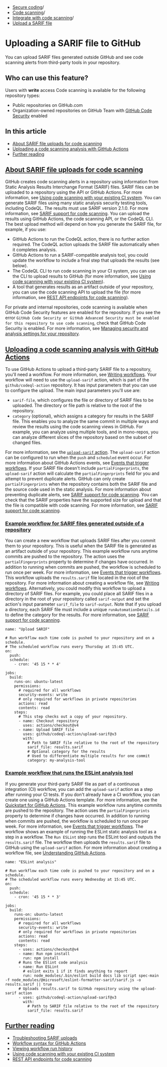   * [Secure coding](https://docs.github.com/en/code-security "Secure coding")/
  * [Code scanning](https://docs.github.com/en/code-security/code-scanning "Code scanning")/
  * [Integrate with code scanning](https://docs.github.com/en/code-security/code-scanning/integrating-with-code-scanning "Integrate with code scanning")/
  * [Upload a SARIF file](https://docs.github.com/en/code-security/code-scanning/integrating-with-code-scanning/uploading-a-sarif-file-to-github "Upload a SARIF file")


# Uploading a SARIF file to GitHub
You can upload SARIF files generated outside GitHub and see code scanning alerts from third-party tools in your repository.
## Who can use this feature?
Users with **write** access
Code scanning is available for the following repository types:
  * Public repositories on GitHub.com
  * Organization-owned repositories on GitHub Team with [GitHub Code Security](https://docs.github.com/en/get-started/learning-about-github/about-github-advanced-security) enabled


## In this article
  * [About SARIF file uploads for code scanning](https://docs.github.com/en/code-security/code-scanning/integrating-with-code-scanning/uploading-a-sarif-file-to-github#about-sarif-file-uploads-for-code-scanning)
  * [Uploading a code scanning analysis with GitHub Actions](https://docs.github.com/en/code-security/code-scanning/integrating-with-code-scanning/uploading-a-sarif-file-to-github#uploading-a-code-scanning-analysis-with-github-actions)
  * [Further reading](https://docs.github.com/en/code-security/code-scanning/integrating-with-code-scanning/uploading-a-sarif-file-to-github#further-reading)


## [About SARIF file uploads for code scanning](https://docs.github.com/en/code-security/code-scanning/integrating-with-code-scanning/uploading-a-sarif-file-to-github#about-sarif-file-uploads-for-code-scanning)
GitHub creates code scanning alerts in a repository using information from Static Analysis Results Interchange Format (SARIF) files. SARIF files can be uploaded to a repository using the API or GitHub Actions. For more information, see [Using code scanning with your existing CI system](https://docs.github.com/en/code-security/code-scanning/integrating-with-code-scanning/using-code-scanning-with-your-existing-ci-system).
You can generate SARIF files using many static analysis security testing tools, including CodeQL. The results must use SARIF version 2.1.0. For more information, see [SARIF support for code scanning](https://docs.github.com/en/code-security/code-scanning/integrating-with-code-scanning/sarif-support-for-code-scanning).
You can upload the results using GitHub Actions, the code scanning API, or the CodeQL CLI. The best upload method will depend on how you generate the SARIF file, for example, if you use:
  * GitHub Actions to run the CodeQL action, there is no further action required. The CodeQL action uploads the SARIF file automatically when it completes analysis.
  * GitHub Actions to run a SARIF-compatible analysis tool, you could update the workflow to include a final step that uploads the results (see below).
  * The CodeQL CLI to run code scanning in your CI system, you can use the CLI to upload results to GitHub (for more information, see [Using code scanning with your existing CI system](https://docs.github.com/en/code-security/code-scanning/integrating-with-code-scanning/using-code-scanning-with-your-existing-ci-system)).
  * A tool that generates results as an artifact outside of your repository, you can use the code scanning API to upload the file (for more information, see [REST API endpoints for code scanning](https://docs.github.com/en/rest/code-scanning/code-scanning#upload-an-analysis-as-sarif-data)).


For private and internal repositories, code scanning is available when GitHub Code Security features are enabled for the repository. If you see the error `GitHub Code Security or GitHub Advanced Security must be enabled for this repository to use code scanning`, check that GitHub Code Security is enabled. For more information, see [Managing security and analysis settings for your repository](https://docs.github.com/en/repositories/managing-your-repositorys-settings-and-features/enabling-features-for-your-repository/managing-security-and-analysis-settings-for-your-repository).
## [Uploading a code scanning analysis with GitHub Actions](https://docs.github.com/en/code-security/code-scanning/integrating-with-code-scanning/uploading-a-sarif-file-to-github#uploading-a-code-scanning-analysis-with-github-actions)
To use GitHub Actions to upload a third-party SARIF file to a repository, you'll need a workflow. For more information, see [Writing workflows](https://docs.github.com/en/actions/learn-github-actions).
Your workflow will need to use the `upload-sarif` action, which is part of the `github/codeql-action` repository. It has input parameters that you can use to configure the upload. The main input parameters you'll use are:
  * `sarif-file`, which configures the file or directory of SARIF files to be uploaded. The directory or file path is relative to the root of the repository.
  * `category` (optional), which assigns a category for results in the SARIF file. This enables you to analyze the same commit in multiple ways and review the results using the code scanning views in GitHub. For example, you can analyze using multiple tools, and in mono-repos, you can analyze different slices of the repository based on the subset of changed files.


For more information, see the [`upload-sarif` action](https://github.com/github/codeql-action/tree/v3/upload-sarif).
The `upload-sarif` action can be configured to run when the `push` and `scheduled` event occur. For more information about GitHub Actions events, see [Events that trigger workflows](https://docs.github.com/en/actions/using-workflows/events-that-trigger-workflows).
If your SARIF file doesn't include `partialFingerprints`, the `upload-sarif` action will calculate the `partialFingerprints` field for you and attempt to prevent duplicate alerts. GitHub can only create `partialFingerprints` when the repository contains both the SARIF file and the source code used in the static analysis. For more information about preventing duplicate alerts, see [SARIF support for code scanning](https://docs.github.com/en/code-security/code-scanning/integrating-with-code-scanning/sarif-support-for-code-scanning#providing-data-to-track-code-scanning-alerts-across-runs).
You can check that the SARIF properties have the supported size for upload and that the file is compatible with code scanning. For more information, see [SARIF support for code scanning](https://docs.github.com/en/code-security/code-scanning/integrating-with-code-scanning/sarif-support-for-code-scanning#validating-your-sarif-file).
### [Example workflow for SARIF files generated outside of a repository](https://docs.github.com/en/code-security/code-scanning/integrating-with-code-scanning/uploading-a-sarif-file-to-github#example-workflow-for-sarif-files-generated-outside-of-a-repository)
You can create a new workflow that uploads SARIF files after you commit them to your repository. This is useful when the SARIF file is generated as an artifact outside of your repository.
This example workflow runs anytime commits are pushed to the repository. The action uses the `partialFingerprints` property to determine if changes have occurred. In addition to running when commits are pushed, the workflow is scheduled to run once per week. For more information, see [Events that trigger workflows](https://docs.github.com/en/actions/using-workflows/events-that-trigger-workflows).
This workflow uploads the `results.sarif` file located in the root of the repository. For more information about creating a workflow file, see [Writing workflows](https://docs.github.com/en/actions/learn-github-actions).
Alternatively, you could modify this workflow to upload a directory of SARIF files. For example, you could place all SARIF files in a directory in the root of your repository called `sarif-output` and set the action's input parameter `sarif_file` to `sarif-output`. Note that if you upload a directory, each SARIF file must include a unique `runAutomationDetails.id` to define the category for the results. For more information, see [SARIF support for code scanning](https://docs.github.com/en/code-security/code-scanning/integrating-with-code-scanning/sarif-support-for-code-scanning#runautomationdetails-object).
```
name: "Upload SARIF"

# Run workflow each time code is pushed to your repository and on a schedule.
# The scheduled workflow runs every Thursday at 15:45 UTC.
on:
  push:
  schedule:
    - cron: '45 15 * * 4'

jobs:
  build:
    runs-on: ubuntu-latest
    permissions:
      # required for all workflows
      security-events: write
      # only required for workflows in private repositories
      actions: read
      contents: read
    steps:
      # This step checks out a copy of your repository.
      - name: Checkout repository
        uses: actions/checkout@v4
      - name: Upload SARIF file
        uses: github/codeql-action/upload-sarif@v3
        with:
          # Path to SARIF file relative to the root of the repository
          sarif_file: results.sarif
          # Optional category for the results
          # Used to differentiate multiple results for one commit
          category: my-analysis-tool

```

### [Example workflow that runs the ESLint analysis tool](https://docs.github.com/en/code-security/code-scanning/integrating-with-code-scanning/uploading-a-sarif-file-to-github#example-workflow-that-runs-the-eslint-analysis-tool)
If you generate your third-party SARIF file as part of a continuous integration (CI) workflow, you can add the `upload-sarif` action as a step after running your CI tests. If you don't already have a CI workflow, you can create one using a GitHub Actions template. For more information, see the [Quickstart for GitHub Actions](https://docs.github.com/en/actions/quickstart).
This example workflow runs anytime commits are pushed to the repository. The action uses the `partialFingerprints` property to determine if changes have occurred. In addition to running when commits are pushed, the workflow is scheduled to run once per week. For more information, see [Events that trigger workflows](https://docs.github.com/en/actions/using-workflows/events-that-trigger-workflows).
The workflow shows an example of running the ESLint static analysis tool as a step in a workflow. The `Run ESLint` step runs the ESLint tool and outputs the `results.sarif` file. The workflow then uploads the `results.sarif` file to GitHub using the `upload-sarif` action. For more information about creating a workflow file, see [Understanding GitHub Actions](https://docs.github.com/en/actions/learn-github-actions/understanding-github-actions).
```
name: "ESLint analysis"

# Run workflow each time code is pushed to your repository and on a schedule.
# The scheduled workflow runs every Wednesday at 15:45 UTC.
on:
  push:
  schedule:
    - cron: '45 15 * * 3'

jobs:
  build:
    runs-on: ubuntu-latest
    permissions:
      # required for all workflows
      security-events: write
      # only required for workflows in private repositories
      actions: read
      contents: read
    steps:
      - uses: actions/checkout@v4
      - name: Run npm install
        run: npm install
      # Runs the ESlint code analysis
      - name: Run ESLint
        # eslint exits 1 if it finds anything to report
        run: node_modules/.bin/eslint build docs lib script spec-main -f node_modules/@microsoft/eslint-formatter-sarif/sarif.js -o results.sarif || true
      # Uploads results.sarif to GitHub repository using the upload-sarif action
      - uses: github/codeql-action/upload-sarif@v3
        with:
          # Path to SARIF file relative to the root of the repository
          sarif_file: results.sarif

```

## [Further reading](https://docs.github.com/en/code-security/code-scanning/integrating-with-code-scanning/uploading-a-sarif-file-to-github#further-reading)
  * [Troubleshooting SARIF uploads](https://docs.github.com/en/code-security/code-scanning/troubleshooting-sarif-uploads)
  * [Workflow syntax for GitHub Actions](https://docs.github.com/en/actions/using-workflows/workflow-syntax-for-github-actions)
  * [Viewing workflow run history](https://docs.github.com/en/actions/monitoring-and-troubleshooting-workflows/viewing-workflow-run-history)
  * [Using code scanning with your existing CI system](https://docs.github.com/en/code-security/code-scanning/integrating-with-code-scanning/using-code-scanning-with-your-existing-ci-system)
  * [REST API endpoints for code scanning](https://docs.github.com/en/rest/code-scanning/code-scanning#upload-an-analysis-as-sarif-data)



